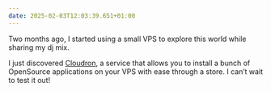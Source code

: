 ```yaml
---
date: 2025-02-03T12:03:39.651+01:00
---
```


Two months ago, I started using a small VPS to explore this world while sharing my dj mix.

I just discovered [Cloudron](https://www.cloudron.io/), a service that allows you to install a bunch of OpenSource applications on your VPS with ease through a store.
I can’t wait to test it out!
